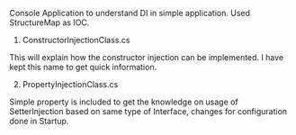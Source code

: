 Console Application to understand DI in simple application. Used StructureMap as IOC.

1. ConstructorInjectionClass.cs

This will explain how the constructor injection can be implemented. I have kept this name to get quick information.

2. PropertyInjectionClass.cs 

Simple property is included to get the knowledge on usage of SetterInjection based on same type of Interface, changes for configuration done in Startup.

